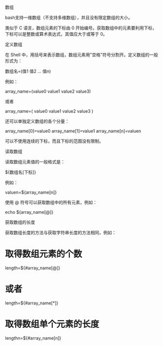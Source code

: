 数组

bash支持一维数组（不支持多维数组），并且没有限定数组的大小。

类似于 C 语言，数组元素的下标由 0 开始编号。获取数组中的元素要利用下标，下标可以是整数或算术表达式，其值应大于或等于 0。

定义数组

在 Shell 中，用括号来表示数组，数组元素用"空格"符号分割开。定义数组的一般形式为：

数组名=(值1 值2 ... 值n)

例如：

array_name=(value0 value1 value2 value3)

或者

array_name=(
value0
value1
value2
value3
)

还可以单独定义数组的各个分量：

array_name[0]=value0
array_name[1]=value1
array_name[n]=valuen

可以不使用连续的下标，而且下标的范围没有限制。

读取数组

读取数组元素值的一般格式是：

${数组名[下标]}

例如：

valuen=${array_name[n]}

使用 @ 符号可以获取数组中的所有元素，例如：

echo ${array_name[@]}

获取数组的长度

获取数组长度的方法与获取字符串长度的方法相同，例如：

# 取得数组元素的个数
length=${#array_name[@]}
# 或者
length=${#array_name[*]}
# 取得数组单个元素的长度
lengthn=${#array_name[n]}

